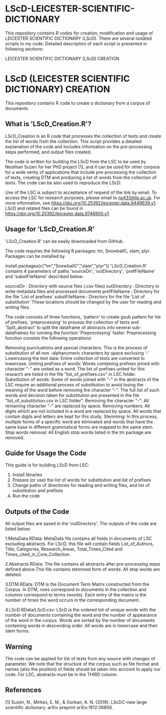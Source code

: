 # LScD-LEICESTER-SCIENTIFIC-DICTIONARY

This repository contains R codes for creation, modification and usage of LEICESTER SCIENTIFIC DICTIONARY (LScD). There are several isolated scripts in my code. Detailed description of each script is presented in following sections:

LEICESTER SCIENTIFIC DICTIONARY (LScD) CREATION

# LScD (LEICESTER SCIENTIFIC DICTIONARY) CREATION
This repository contains R code to create a dictionary from a corpus of documents

## What is 'LScD_Creation.R'?
LScD_Creation is an R code that processes the collection of texts and create the list of words from the collection. This script provides a detailed explanation of the code and includes information on the pre-processing steps performed, and output files created.

The code is written for building the LScD from the LSC to be used by Neslihan Suzen for her PhD project [1], and it can be used for other corpora for a wide verity of applications that include pre-processing the collection of texts, creating DTM and producing a list of words from the collection of texts. The code can be also used to reproduce the LScD.

Use of the LSC is subject to acceptance of request of the link by email. To access the LSC for research purposes, please email to ns433@le.ac.uk. For more information, see https://doi.org/10.25392/leicester.data.9449639.v1. LScD and related files can be found in https://doi.org/10.25392/leicester.data.9746900.v1.

## Usage for 'LScD_Creation.R'
'LScD_Creation.R' can be easily downloaded from GitHub.

The code requires the following R packages: tm, SnowballC, slam, plyr. Packages can be installed by

install.packages(c("tm","SnowballC","slam","plyr"))
'LScD_Creation.R' contains 4 parameters of paths 'sourceDir', 'outDirectory', 'prefFileName' and 'substFileName' described below:

 sourceDir     : Directory with source files (.csv files)
 outDirectory  : Directory to write metadata files and processed documents
 prefFileName  : Directory for the file 'List of prefixes'
 substFileName : Directory for the file 'List of substitution'
These locations should be changed by the user for reading and writing files.

The code consists of three functions, 'pattern' to create gsub pattern for list of prefixes, 'preprocessing' to process the collection of texts and 'Split_abstract' to split the dataframe of abstracts into several sub-dataframes for running the function 'Preprocessing' faster. Preprocessing function consists the following operations:

Removing punctuations and special characters: This is the process of substitution of all non -alphanumeric characters by space exclusing '-'
Lowercasing the text data: Entire collection of texts are converted to lowercase.
Uniting prefixes of words: Words containing prefixes joined with character "-" are united as a word. The list of prefixes united for this research are listed in the file "list_of_prefixes.csv" in LSC folder.
Substitution of words: Some of words joined with "-" in the abstracts of the LSC require an additional process of substitution to avoid losing the meaning of the word before removing the character "-". The full list of such words and decision taken for substitution are presented in the file "list_of_substitution.csv in LSC folder".
Removing the character "-": All remaining character "-" are replaced by space.
Removing numbers: All digits which are not included in a word are replaced by space. All words that contain digits and letters are kept for this study.
Stemming: In this process, multiple forms of a specific word are eliminated and words that have the same base in different grammatical forms are mapped to the same stem.
Stop words removal: All English stop words listed in the tm package are removed.

##  Guide for Usage the Code
This guide is for building LScD from LSC:

1. Install libraries
2. Prepare (or use) the list of words for substitution and list of prefixes  
3. Change paths of directories for reading and writing files, and list of substitution and prefixes
4. Run the code
##  Outputs of the Code
All output files are saved in the 'outDirectory'. The outputs of the code are listed below:

1.MetaData.RData: MetaData file contains all fields in documents of LSC excluding abstracts. For LScD, this file will contain fields List_of_Authors, Title, Categories, Research_Areas, Total_Times_Cited and Times_cited_in_Core_Collection.

2.Abstracts.RData: The file contains all abstracts after pre-processing steps defined above.This file contains stemmed form of words. All stop words are deleted.

3.DTM.RData: DTM is the Document Term Matrix constructed from the Corpus. In DTM, rows correspond to documents in the collection and columns correspond to terms (words). Each entry of the matrix is the number of times the word occurs in the corresponding document.

4.LScD.RData/LScD.csv: LScD is the ordered list of unique words with the number of documents containing the word and the number of appearance of the word in the corpus. Words are sorted by the number of documents containing words in descending order. All words are in lowercase and their stem forms.

## Warning
The code can be applied for list of texts from any source with changes of parameter. We note that the structure of the corpus such as file format and names (also the position) of fields should be taken into account to apply our code. For LSC, abstracts must be in the THIRD column.

## References
[1] Suzen, N., Mirkes, E. M., & Gorban, A. N. (2019). LScDC-new large scientific dictionary. arXiv preprint arXiv:1912.06858.

